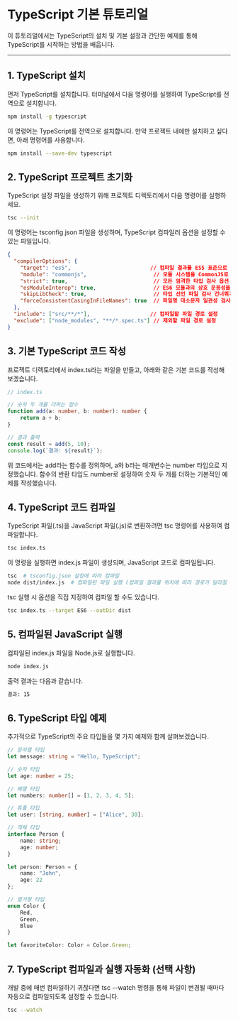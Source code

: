 # TypeScript 기본 튜토리얼

이 튜토리얼에서는 TypeScript의 설치 및 기본 설정과 간단한 예제를 통해 TypeScript를 시작하는 방법을 배웁니다.

---

## 1. TypeScript 설치

먼저 TypeScript를 설치합니다. 터미널에서 다음 명령어를 실행하여 TypeScript를 전역으로 설치합니다.

```bash
npm install -g typescript
```

이 명령어는 TypeScript를 전역으로 설치합니다. 만약 프로젝트 내에만 설치하고 싶다면, 아래 명령어를 사용합니다.

```bash
npm install --save-dev typescript
```

## 2. TypeScript 프로젝트 초기화
TypeScript 설정 파일을 생성하기 위해 프로젝트 디렉토리에서 다음 명령어를 실행하세요.

```bash
tsc --init
```

이 명령어는 tsconfig.json 파일을 생성하며, TypeScript 컴파일러 옵션을 설정할 수 있는 파일입니다.

```json
{
  "compilerOptions": {
    "target": "es5",                         // 컴파일 결과를 ES5 표준으로 설정
    "module": "commonjs",                     // 모듈 시스템을 CommonJS로 설정
    "strict": true,                           // 모든 엄격한 타입 검사 옵션 활성화
    "esModuleInterop": true,                  // ES6 모듈과의 상호 운용성을 활성화
    "skipLibCheck": true,                     // 타입 선언 파일 검사 건너뛰기
    "forceConsistentCasingInFileNames": true  // 파일명 대소문자 일관성 검사
  },
  "include": ["src/**/*"],                   // 컴파일할 파일 경로 설정
  "exclude": ["node_modules", "**/*.spec.ts"] // 제외할 파일 경로 설정
}
```

## 3. 기본 TypeScript 코드 작성
프로젝트 디렉토리에서 index.ts라는 파일을 만들고, 아래와 같은 기본 코드를 작성해 보겠습니다.

```typescript
// index.ts

// 숫자 두 개를 더하는 함수
function add(a: number, b: number): number {
    return a + b;
}

// 결과 출력
const result = add(5, 10);
console.log(`결과: ${result}`);
```

위 코드에서는 add라는 함수를 정의하며, a와 b라는 매개변수는 number 타입으로 지정했습니다. 함수의 반환 타입도 number로 설정하여 숫자 두 개를 더하는 기본적인 예제를 작성했습니다.

## 4. TypeScript 코드 컴파일
TypeScript 파일(.ts)을 JavaScript 파일(.js)로 변환하려면 tsc 명령어를 사용하여 컴파일합니다.

```bash
tsc index.ts
```

이 명령을 실행하면 index.js 파일이 생성되며, JavaScript 코드로 컴파일됩니다.

```bash
tsc  # tsconfig.json 설정에 따라 컴파일
node dist/index.js  # 컴파일된 파일 실행 (컴파일 결과물 위치에 따라 경로가 달라질 수 있음)
```

tsc 실행 시 옵션을 직접 지정하여 컴파일 할 수도 있습니다.
```bash
tsc index.ts --target ES6 --outDir dist
```

## 5. 컴파일된 JavaScript 실행
컴파일된 index.js 파일을 Node.js로 실행합니다.

```bash
node index.js
```

출력 결과는 다음과 같습니다.

```bash
결과: 15
```

## 6. TypeScript 타입 예제
추가적으로 TypeScript의 주요 타입들을 몇 가지 예제와 함께 살펴보겠습니다.

```typescript
// 문자열 타입
let message: string = "Hello, TypeScript";

// 숫자 타입
let age: number = 25;

// 배열 타입
let numbers: number[] = [1, 2, 3, 4, 5];

// 튜플 타입
let user: [string, number] = ["Alice", 30];

// 객체 타입
interface Person {
    name: string;
    age: number;
}

let person: Person = {
    name: "John",
    age: 22
};

// 열거형 타입
enum Color {
    Red,
    Green,
    Blue
}

let favoriteColor: Color = Color.Green;
```

## 7. TypeScript 컴파일과 실행 자동화 (선택 사항)
개발 중에 매번 컴파일하기 귀찮다면 tsc --watch 명령을 통해 파일이 변경될 때마다 자동으로 컴파일되도록 설정할 수 있습니다.

```bash
tsc --watch
```
